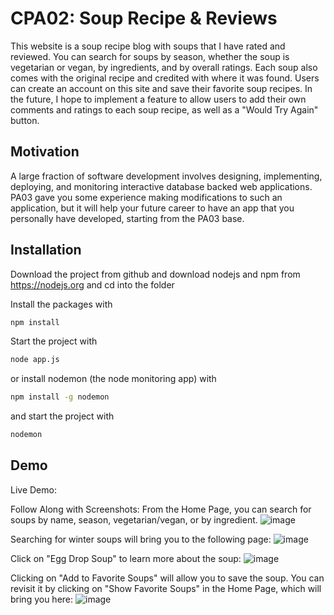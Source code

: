 # CPA02: Soup Recipe & Reviews

This website is a soup recipe blog with soups that I have rated and reviewed. You can search for soups by season, whether the soup is vegetarian or vegan, by ingredients, and by overall ratings. Each soup also comes with the original recipe and credited with where it was found. Users can create an account on this site and save their favorite soup recipes. In the future, I hope to implement a feature to allow users to add their own comments and ratings to each soup recipe, as well as a "Would Try Again" button.

## Motivation 
A large fraction of software development involves designing, implementing, deploying, and monitoring interactive database backed web applications.  PA03 gave you some experience making modifications to such an application, but it will help your future career to have an app that you personally have developed, starting from the PA03 base.

## Installation
Download the project from github and download nodejs and npm from https://nodejs.org
and cd into the folder

Install the packages with
``` bash
npm install
```
Start the project with
``` bash
node app.js
```
or install nodemon (the node monitoring app) with
``` bash
npm install -g nodemon
```
and start the project with
``` bash
nodemon
```

## Demo
Live Demo:

Follow Along with Screenshots:
From the Home Page, you can search for soups by name, season, vegetarian/vegan, or by ingredient.
![image](https://user-images.githubusercontent.com/83798182/167351474-3d10cb20-9459-4337-88dd-d9379fe524b5.png)

Searching for winter soups will bring you to the following page:
![image](https://user-images.githubusercontent.com/83798182/167352391-433f84ae-018b-457e-ac81-8436c7ea6f63.png)

Click on "Egg Drop Soup" to learn more about the soup:
![image](https://user-images.githubusercontent.com/83798182/167351825-3686e9d6-bdff-4891-a272-ec05389a6322.png)

Clicking on "Add to Favorite Soups" will allow you to save the soup. You can revisit it by clicking on "Show Favorite Soups" in the Home Page, which will bring you here:
![image](https://user-images.githubusercontent.com/83798182/167352636-b6caeb2f-82f1-4d29-8eaf-58f3b20e5b8a.png)

